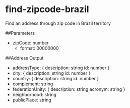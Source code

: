 # find-zipcode-brazil
Find an address through zip code in Brazil territory

##Parameters
 - zipCode: number 
   - format: 00000000

##Address Output 
 - addressType: {
      description: string
      id: number
    }
- city: {
      description: string
      id: number
    }
- country: {
      description: string
      id: number
    }
- complement: string
- federationUnity: {
      description: string
      acronym: string
    }
- neighborhood: string
- publicPlace: string

